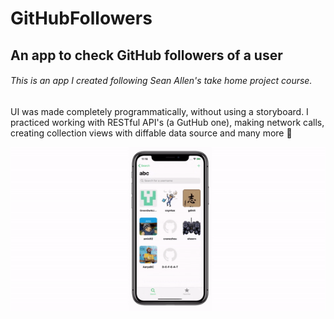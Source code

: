 # GitHubFollowers
## An app to check GitHub followers of a user
###### This is an app I created following Sean Allen's take home project course. 
UI was made completely programmatically, without using a storyboard. I practiced working with RESTful API's (a GutHub one), making network calls, creating collection views with diffable data source and many more 🏹

![](GHFollower.gif)
